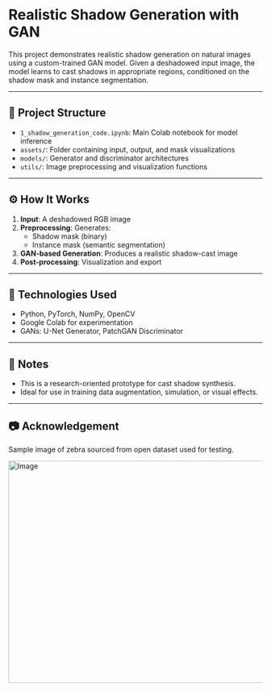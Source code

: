 # Realistic Shadow Generation with GAN

This project demonstrates realistic shadow generation on natural images using a custom-trained GAN model. Given a deshadowed input image, the model learns to cast shadows in appropriate regions, conditioned on the shadow mask and instance segmentation.

---

## 📂 Project Structure

- `1_shadow_generation_code.ipynb`: Main Colab notebook for model inference
- `assets/`: Folder containing input, output, and mask visualizations
- `models/`: Generator and discriminator architectures 
- `utils/`: Image preprocessing and visualization functions

---

## ⚙️ How It Works

1. **Input**: A deshadowed RGB image
2. **Preprocessing**: Generates:
   - Shadow mask (binary)
   - Instance mask (semantic segmentation)
3. **GAN-based Generation**: Produces a realistic shadow-cast image
4. **Post-processing**: Visualization and export

---

## 🧠 Technologies Used

- Python, PyTorch, NumPy, OpenCV
- Google Colab for experimentation
- GANs: U-Net Generator, PatchGAN Discriminator

---

## 📌 Notes

- This is a research-oriented prototype for cast shadow synthesis.
- Ideal for use in training data augmentation, simulation, or visual effects.

---

## 📷 Acknowledgement

Sample image of zebra sourced from open dataset used for testing.

<img width="635" height="441" alt="Image" src="https://github.com/user-attachments/assets/294ec22e-822e-480b-ba30-801f857c9e83" />



